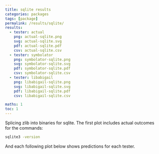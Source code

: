 ```yaml
---
title: sqlite results
categories: packages
tags: [package]
permalink: /results/sqlite/
results:
  - tester: actual
    png: actual-sqlite.png
    svg: actual-sqlite.svg
    pdf: actual-sqlite.pdf
    csv: actual-sqlite.csv
  - tester: symbolator
    png: symbolator-sqlite.png
    svg: symbolator-sqlite.svg
    pdf: symbolator-sqlite.pdf
    csv: symbolator-sqlite.csv
  - tester: libabigail
    png: libabigail-sqlite.png
    svg: libabigail-sqlite.svg
    pdf: libabigail-sqlite.pdf
    csv: libabigail-sqlite.csv

maths: 1
toc: 1
---
```


Splicing zlib into binaries for sqlite. The first plot includes actual outcomes for the commands:

```bash
sqlite3 -version
```

And each following plot below shows predictions for each tester.